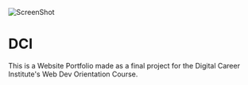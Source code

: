 ![ScreenShot](./screenshots/screenshot1.gif)

# DCI

This is a Website Portfolio made as a final project for the Digital Career Institute's Web Dev Orientation Course.
